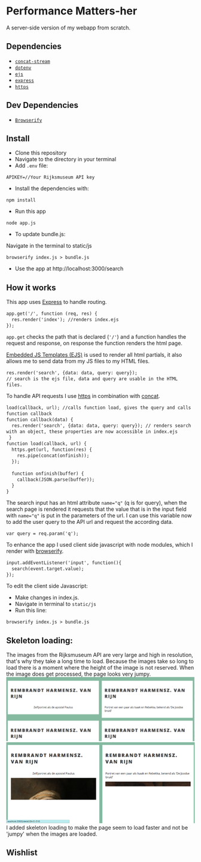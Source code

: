 # Performance Matters-her
A server-side version of my webapp from scratch.

## Dependencies
+ [`concat-stream`](https://www.npmjs.com/package/concat-stream)
+ [`dotenv`](https://www.npmjs.com/package/dotenv)
+ [`ejs`](https://www.npmjs.com/package/ejs)
+ [`express`](https://www.npmjs.com/package/express)
+ [`https`](https://www.npmjs.com/package/https)

## Dev Dependencies
+ [`Browserify`](https://www.npmjs.com/package/browserify)

## Install
- Clone this repository
- Navigate to the directory in your terminal
- Add `.env` file:
```
APIKEY=//Your Rijksmuseum API key
```
- Install the dependencies with:
```
npm install
```
- Run this app 
```
node app.js
```
- To update bundle.js:

Navigate in the terminal to static/js
```
browserify index.js > bundle.js
```

- Use the app at http://localhost:3000/search

## How it works
This app uses [Express](https://www.npmjs.com/package/express) to handle routing. 
```
app.get('/', function (req, res) {
  res.render('index'); //renders index.ejs
});
```
`app.get` checks the path that is declared (`'/'`) and a function handles the request and response, on response the function renders the html page.

[Embedded JS Templates (EJS)](https://www.npmjs.com/package/ejs) is used to render all html partials, it also allows me to send data from my JS files to my HTML files.
```
res.render('search', {data: data, query: query});
// search is the ejs file, data and query are usable in the HTML files.
```

To handle API requests I use [https](https://www.npmjs.com/package/https) in combination with [concat](https://www.npmjs.com/package/concat-stream).
```
load(callback, url); //calls function load, gives the query and calls function callback
function callback(data) {
  res.render('search', {data: data, query: query}); // renders search with an object, these properties are now accessible in index.ejs
 }
function load(callback, url) {
  https.get(url, function(res) {
    res.pipe(concat(onfinish));
  });

  function onfinish(buffer) {
    callback(JSON.parse(buffer));
  }
}
```

The search input has an html attribute `name="q"` (q is for query), when the search page is rendered it requests that the value that is in the input field with `name="q"` is put in the parameters of the url. I can use this variable now to add the user query to the API url and request the according data.
```
var query = req.param('q');
```

To enhance the app I used client side javascript with node modules, which I render with [browserify](https://www.npmjs.com/package/browserify).
```
input.addEventListener('input', function(){
  search(event.target.value);
});
```

To edit the client side Javascript: 
- Make changes in index.js. 
- Navigate in terminal to `static/js`
- Run this line:
```
browserify index.js > bundle.js
```

## Skeleton loading:
The images from the Rijksmuseum API are very large and high in resolution, that's why they take a long time to load. Because the images take so long to load there is a moment where the height of the image is not reserved. When the image does get processed, the page looks very jumpy.
![without skeleton loading](/screenshots/noskeleton1.png) ![without skeleton loading, image height pushes down next blocks](/screenshots/noskeleton-jump.png) 
I added skeleton loading to make the page seem to load faster and not be 'jumpy' when the images are loaded.


## Wishlist

